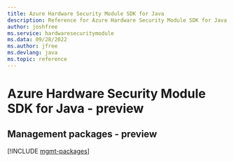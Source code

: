 ```yaml
---
title: Azure Hardware Security Module SDK for Java
description: Reference for Azure Hardware Security Module SDK for Java
author: joshfree
ms.service: hardwaresecuritymodule
ms.data: 09/28/2022
ms.author: jfree
ms.devlang: java
ms.topic: reference
---
```

# Azure Hardware Security Module SDK for Java - preview

## Management packages - preview
[!INCLUDE [mgmt-packages](hardware-security-module-mgmt-index.md)]